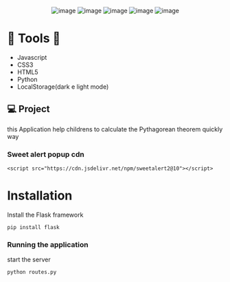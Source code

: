
<div align='center'>
 
 ![image](https://img.shields.io/badge/HTML5-E34F26?style=for-the-badge&logo=html5&logoColor=white)
 ![image](https://img.shields.io/badge/CSS3-1572B6?style=for-the-badge&logo=css3&logoColor=white)
 ![image](https://img.shields.io/badge/JavaScript-F7DF1E?style=for-the-badge&logo=javascript&logoColor=black) 
 ![image](https://img.shields.io/badge/Python-14354C?style=for-the-badge&logo=python&logoColor=white)
 ![image](https://img.shields.io/badge/Flask-000000?style=for-the-badge&logo=flask&logoColor=white)
 

 
 </div>

# 👷 Tools 👷
 - Javascript 
 - CSS3
 - HTML5 
 - Python 
 - LocalStorage(dark e light mode)
 
 ## 💻 Project

 this Application help childrens to calculate the Pythagorean theorem quickly way
 
 ### Sweet alert popup cdn
 
 `<script src="https://cdn.jsdelivr.net/npm/sweetalert2@10"></script>`
 
 # Installation 
 
 Install the Flask framework
 
 `pip install flask`
 
 ### Running the application 
 
 start the server
 
 `python routes.py`
 
 
 
 
